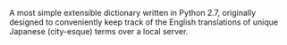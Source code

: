 A most simple extensible dictionary written in Python 2.7, originally designed to conveniently keep track of the English translations of unique Japanese (city-esque) terms over a local server.  
